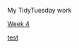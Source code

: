 My TidyTuesday work

[Week 4](https://github.com/sarahsauve/TidyTuesdays/blob/gh-pages/Week4_2020_mdgithuboutput.md)

[test](https://github.com/sarahsauve/TidyTuesdays/blob/gh-pages/test.md)
